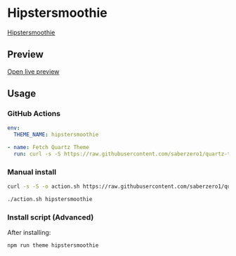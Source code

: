 # Hipstersmoothie

[Hipstersmoothie](#)

## Preview

[Open live preview](https://quartz-themes.github.io/hipstersmoothie/)

## Usage

### GitHub Actions

```yaml
env:
  THEME_NAME: hipstersmoothie
```

```yaml
- name: Fetch Quartz Theme
  run: curl -s -S https://raw.githubusercontent.com/saberzero1/quartz-themes/master/action.sh | bash -s -- $THEME_NAME
```

### Manual install

```bash
curl -s -S -o action.sh https://raw.githubusercontent.com/saberzero1/quartz-themes/master/action.sh

./action.sh hipstersmoothie
```

### Install script (Advanced)

After installing:

```bash
npm run theme hipstersmoothie
```
